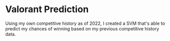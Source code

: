 # Valorant Prediction
 Using my own competitive history as of 2022, I created a SVM that's able to predict my chances of winning based on my previous competitive history data.
